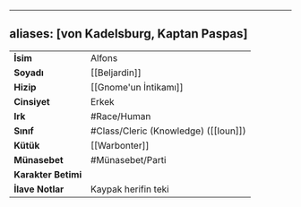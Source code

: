 ---
  aliases: [von Kadelsburg, Kaptan Paspas]
  ---
  |  |  |
  |---|---|
  | **İsim** | Alfons|
  | **Soyadı** | [[Beljardin]]|
  | **Hizip** | [[Gnome'un İntikamı]]|
  | **Cinsiyet** | Erkek|
  | **Irk** | #Race/Human|
  | **Sınıf** | #Class/Cleric (Knowledge) ([[Ioun]])|
  | **Kütük** | [[Warbonter]]|
  | **Münasebet** | #Münasebet/Parti|
  | **Karakter Betimi** | |
  | **İlave Notlar** | Kaypak herifin teki|
  